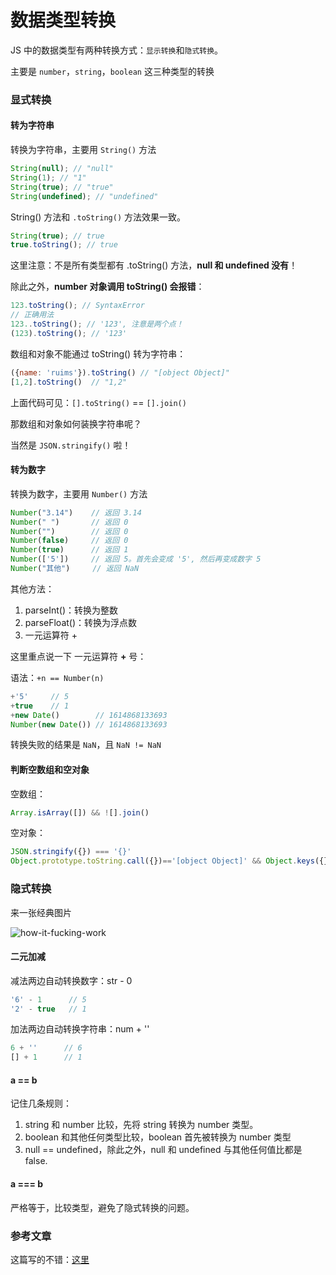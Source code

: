 # 数据类型转换

JS 中的数据类型有两种转换方式：`显示转换`和`隐式转换`。

主要是 `number`，`string`，`boolean` 这三种类型的转换

### 显式转换

#### 转为字符串

转换为字符串，主要用 `String()` 方法

```js
String(null); // "null"
String(1); // "1"
String(true); // "true"
String(undefined); // "undefined"
```

String() 方法和 `.toString()` 方法效果一致。

```js
String(true); // true
true.toString(); // true
```

这里注意：不是所有类型都有 .toString() 方法，**null 和 undefined 没有**！

除此之外，**number 对象调用 toString() 会报错**：

```js
123.toString(); // SyntaxError
// 正确用法
123..toString(); // '123', 注意是两个点！
(123).toString(); // '123'
```

数组和对象不能通过 toString() 转为字符串：

```js
({name: 'ruims'}).toString() // "[object Object]"
[1,2].toString()  // "1,2"
```

上面代码可见：`[].toString()` == `[].join()`

那数组和对象如何装换字符串呢？

当然是 `JSON.stringify()` 啦！

#### 转为数字

转换为数字，主要用 `Number()` 方法

```js
Number("3.14")    // 返回 3.14
Number(" ")       // 返回 0
Number("")        // 返回 0
Number(false)     // 返回 0
Number(true)      // 返回 1
Number(['5'])     // 返回 5。首先会变成 '5', 然后再变成数字 5
Number("其他")     // 返回 NaN
```

其他方法：

1. parseInt()：转换为整数
2. parseFloat()：转换为浮点数
3. 一元运算符 +

这里重点说一下 一元运算符 **+** 号：

语法：`+n == Number(n)`

```js
+'5'     // 5
+true    // 1
+new Date()        // 1614868133693
Number(new Date()) // 1614868133693
```

转换失败的结果是 `NaN`，且 `NaN != NaN`


#### 判断空数组和空对象

空数组：

```js
Array.isArray([]) && ![].join()
```

空对象：

```js
JSON.stringify({}) === '{}'
Object.prototype.toString.call({})=='[object Object]' && Object.keys({}).length === 0
```

### 隐式转换

来一张经典图片

![how-it-fucking-work](https://i.imgur.com/xgE7zB8.png)

#### 二元加减

减法两边自动转换数字：str - 0

```js
'6' - 1      // 5
'2' - true   // 1
```

加法两边自动转换字符串：num + ''

```js
6 + ''      // 6
[] + 1      // 1
```

#### a == b

记住几条规则：

1. string 和 number 比较，先将 string 转换为 number 类型。
2. boolean 和其他任何类型比较，boolean 首先被转换为 number 类型
3. null == undefined，除此之外，null 和 undefined 与其他任何值比都是 false.

#### a === b

严格等于，比较类型，避免了隐式转换的问题。

### 参考文章

这篇写的不错：[这里](https://chinese.freecodecamp.org/news/javascript-implicit-type-conversion/)